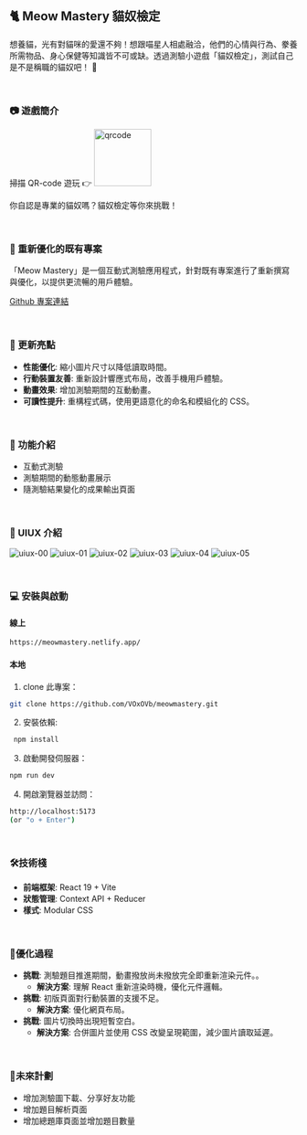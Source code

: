## 🐈 Meow Mastery 貓奴檢定

想養貓，光有對貓咪的愛還不夠！想跟喵星人相處融洽，他們的心情與行為、豢養所需物品、身心保健等知識皆不可或缺。透過測驗小遊戲「貓奴檢定」，測試自己是不是稱職的貓奴吧！ 🐾

<br>

### 📷 遊戲簡介

掃描 QR-code 遊玩
👉 <img src="https://github.com/user-attachments/assets/63c8440a-89e8-44b0-8e4b-fdc3903b55b8" alt="qrcode" width="100" />

你自認是專業的貓奴嗎？貓奴檢定等你來挑戰！


<br>

### 🔧 重新優化的既有專案

「Meow Mastery」是一個互動式測驗應用程式，針對既有專案進行了重新撰寫與優化，以提供更流暢的用戶體驗。

[Github 專案連結](https://github.com/VOxOVb/catquizoxo/tree/master)


<br>

### 🚀 更新亮點

- **性能優化**: 縮小圖片尺寸以降低讀取時間。
- **行動裝置友善**: 重新設計響應式布局，改善手機用戶體驗。
- **動畫效果**: 增加測驗期間的互動動畫。
- **可讀性提升**: 重構程式碼，使用更語意化的命名和模組化的 CSS。


<br>

### 🌟 功能介紹

- 互動式測驗
- 測驗期間的動態動畫展示
- 隨測驗結果變化的成果輸出頁面


<br>

### 📐 UIUX 介紹

![uiux-00](https://github.com/user-attachments/assets/e723b94f-7687-4bc4-bd3b-88bf277b47af)
![uiux-01](https://github.com/user-attachments/assets/a7d1812e-8e52-478d-b0d1-7943a3129ba7)
![uiux-02](https://github.com/user-attachments/assets/b5bd4324-ea0a-4b30-a019-b5cc06e24128)
![uiux-03](https://github.com/user-attachments/assets/bb72e29a-8d25-432f-813c-442df3e2cfb6)
![uiux-04](https://github.com/user-attachments/assets/2713066a-3244-4d4f-9626-09f6142c72a8)
![uiux-05](https://github.com/user-attachments/assets/a949ff01-63cc-4ae7-9fe8-0cf5cc00dff0)




<br>

### 💻 安裝與啟動

#### 線上

```bash
https://meowmastery.netlify.app/
```

#### 本地

1. clone 此專案：

```bash
git clone https://github.com/VOxOVb/meowmastery.git
```

2. 安裝依賴:

```bash
 npm install
```

3. 啟動開發伺服器：

```bash
npm run dev
```

4. 開啟瀏覽器並訪問：

```bash
http://localhost:5173
(or "o + Enter")
```


<br>

### 🛠技術棧

- **前端框架**: React 19 + Vite
- **狀態管理**: Context API + Reducer
- **樣式**: Modular CSS


<br>

### 🔄優化過程

- **挑戰**: 測驗題目推進期間，動畫撥放尚未撥放完全即重新渲染元件。。
  - **解決方案**: 理解 React 重新渲染時機，優化元件邏輯。
- **挑戰**: 初版頁面對行動裝置的支援不足。
  - **解決方案**: 優化網頁布局。
- **挑戰**: 圖片切換時出現短暫空白。
  - **解決方案**: 合併圖片並使用 CSS 改變呈現範圍，減少圖片讀取延遲。


<br>

### 🔮未來計劃

- 增加測驗圖下載、分享好友功能
- 增加題目解析頁面
- 增加總題庫頁面並增加題目數量
